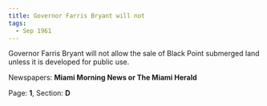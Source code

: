```yaml
---  
title: Governor Farris Bryant will not  
tags:  
  - Sep 1961  
---  
```

  
Governor Farris Bryant will not allow the sale of Black Point submerged land unless it is developed for public use.  
  
Newspapers: **Miami Morning News or The Miami Herald**  
  
Page: **1**, Section: **D** 
